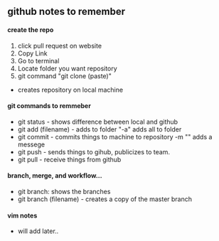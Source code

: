 ## github notes to remember

#### create the repo

 1. click pull request on website</li>
 2. Copy Link</li>
 3. Go to terminal</li>
 4. Locate folder you want repository</li>
 5. git command "git clone (paste)"</li>
   - creates repository on local machine</li>


#### git commands to remmeber
- git status - shows difference between local and github
- git add (filename) - adds to folder  "-a" adds all to folder
- git commit - commits things to machine to repository  -m "" adds a messege
- git push - sends things to gihub, publicizes to team.
 - git pull - receive things from github

#### branch, merge, and workflow...
- git branch: shows the branches
- git branch (filename)   - creates a copy of the master branch

#### vim notes
 - will add later..
